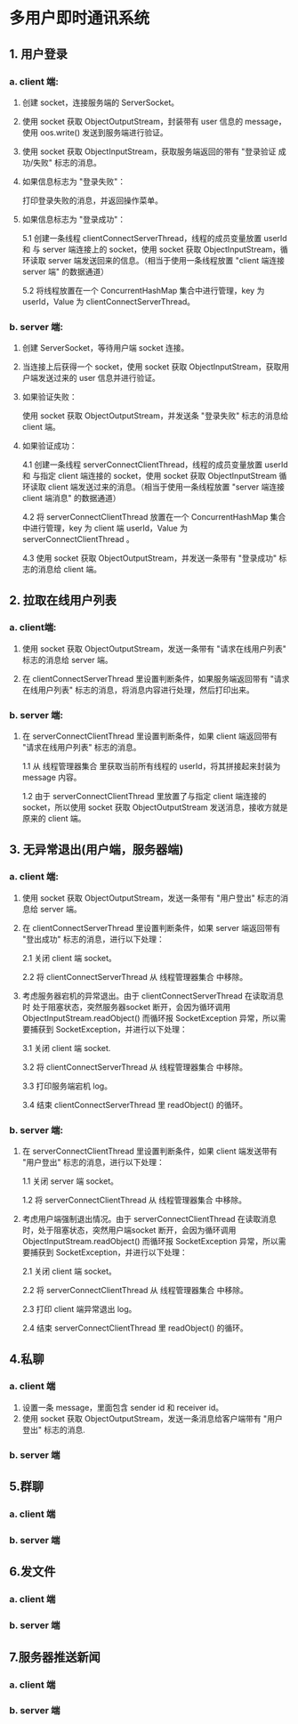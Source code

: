 # 多用户即时通讯系统

## 1. 用户登录

### a. client 端:

1. 创建 socket，连接服务端的 ServerSocket。

2. 使用 socket 获取 ObjectOutputStream，封装带有 user 信息的 message，使用 oos.write() 发送到服务端进行验证。

3. 使用 socket 获取 ObjectInputStream，获取服务端返回的带有 "登录验证 成功/失败" 标志的消息。

4. 如果信息标志为 "登录失败"：

   打印登录失败的消息，并返回操作菜单。

5. 如果信息标志为 "登录成功"： 

   5.1  创建一条线程 clientConnectServerThread，线程的成员变量放置 userId 和 与 server 端连接上的 socket，使用 socket 获取 ObjectInputStream，循环读取 server 端发送回来的信息。（相当于使用一条线程放置 "client 端连接 server 端" 的数据通道）

   5.2  将线程放置在一个 ConcurrentHashMap 集合中进行管理，key 为 userId，Value 为 clientConnectServerThread。

   

### b. server 端:

1. 创建 ServerSocket，等待用户端 socket 连接。

2. 当连接上后获得一个 socket，使用 socket 获取 ObjectInputStream，获取用户端发送过来的 user 信息并进行验证。

3. 如果验证失败：

   使用 socket 获取 ObjectOutputStream，并发送条 "登录失败" 标志的消息给 client 端。

4. 如果验证成功：

   4.1  创建一条线程 serverConnectClientThread，线程的成员变量放置 userId 和 与指定 client 端连接的 socket，使用 socket 获取 ObjectInputStream 循环读取 client 端发送过来的消息。（相当于使用一条线程放置 "server 端连接 client 端消息" 的数据通道）

   4.2  将 serverConnectClientThread 放置在一个 ConcurrentHashMap 集合中进行管理，key 为 client 端 userId，Value 为 serverConnectClientThread 。 

   4.3  使用 socket 获取 ObjectOutputStream，并发送一条带有 "登录成功" 标志的消息给 client 端。




## 2. 拉取在线用户列表
### a. client端:

1. 使用 socket 获取 ObjectOutputStream，发送一条带有 "请求在线用户列表" 标志的消息给 server 端。

2. 在  clientConnectServerThread 里设置判断条件，如果服务端返回带有 "请求在线用户列表" 标志的消息，将消息内容进行处理，然后打印出来。

   

### b. server 端:

1. 在 serverConnectClientThread 里设置判断条件，如果 client 端返回带有 "请求在线用户列表" 标志的消息。

   1.1  从 线程管理器集合 里获取当前所有线程的 userId，将其拼接起来封装为 message 内容。

   1.2  由于 serverConnectClientThread 里放置了与指定 client 端连接的 socket，所以使用 socket 获取 ObjectOutputStream 发送消息，接收方就是原来的 client 端。 




## 3. 无异常退出(用户端，服务器端)
### a. client 端:

1. 使用 socket 获取 ObjectOutputStream，发送一条带有 "用户登出" 标志的消息给 server 端。

2. 在 clientConnectServerThread 里设置判断条件，如果 server 端返回带有 "登出成功" 标志的消息，进行以下处理：

   2.1  关闭 client 端 socket。

   2.2  将 clientConnectServerThread 从 线程管理器集合 中移除。

3. 考虑服务器宕机的异常退出。由于 clientConnectServerThread 在读取消息时 处于阻塞状态，突然服务器socket 断开，会因为循环调用 ObjectInputStream.readObject() 而循环报 SocketException 异常，所以需要捕获到 SocketException，并进行以下处理：

   3.1  关闭 client 端 socket.

   3.2  将 clientConnectServerThread 从 线程管理器集合 中移除。

   3.3  打印服务端宕机 log。

   3.4  结束 clientConnectServerThread 里 readObject() 的循环。
   
   

### b. server 端:

1. 在 serverConnectClientThread 里设置判断条件，如果 client 端发送带有 "用户登出" 标志的消息，进行以下处理：

   1.1  关闭 server 端 socket。

   1.2  将 serverConnectClientThread 从 线程管理器集合 中移除。

2. 考虑用户端强制退出情况。由于 serverConnectClientThread 在读取消息时，处于阻塞状态，突然用户端socket 断开，会因为循环调用 ObjectInputStream.readObject() 而循环报 SocketException 异常，所以需要捕获到 SocketException，并进行以下处理：

   2.1  关闭 client 端 socket。

   2.2  将 serverConnectClientThread 从 线程管理器集合 中移除。

   2.3  打印 client 端异常退出 log。

   2.4  结束 serverConnectClientThread 里 readObject() 的循环。




## 4.私聊

### a. client 端

1. 设置一条 message，里面包含 sender id 和 receiver id。
2. 使用 socket 获取 ObjectOutputStream，发送一条消息给客户端带有 "用户登出" 标志的消息.



### b. server 端





## 5.群聊

### a. client 端





### b. server 端





## 6.发文件

### a. client 端





### b. server 端





## 7.服务器推送新闻

### a. client 端





### b. server 端